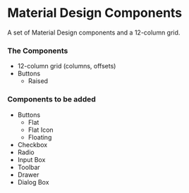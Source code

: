 # Material Design Components

A set of Material Design components and a 12-column grid.

### The Components

* 12-column grid (columns, offsets)
* Buttons
  * Raised

### Components to be added

* Buttons
  * Flat
  * Flat Icon
  * Floating
* Checkbox
* Radio
* Input Box
* Toolbar
* Drawer
* Dialog Box
